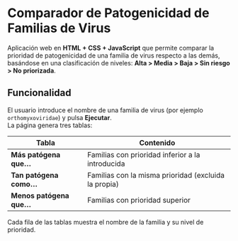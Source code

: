 # Comparador de Patogenicidad de Familias de Virus

Aplicación web en **HTML + CSS + JavaScript** que permite comparar la prioridad de patogenicidad de una familia de virus respecto a las demás, basándose en una clasificación de niveles: **Alta > Media > Baja > Sin riesgo > No priorizada**.

## Funcionalidad

El usuario introduce el nombre de una familia de virus (por ejemplo `orthomyxoviridae`) y pulsa **Ejecutar**.  
La página genera tres tablas:

| Tabla | Contenido |
|-------|----------|
| **Más patógena que…** | Familias con prioridad inferior a la introducida |
| **Tan patógena como…** | Familias con la misma prioridad (excluida la propia) |
| **Menos patógena que…** | Familias con prioridad superior |

Cada fila de las tablas muestra el nombre de la familia y su nivel de prioridad.

